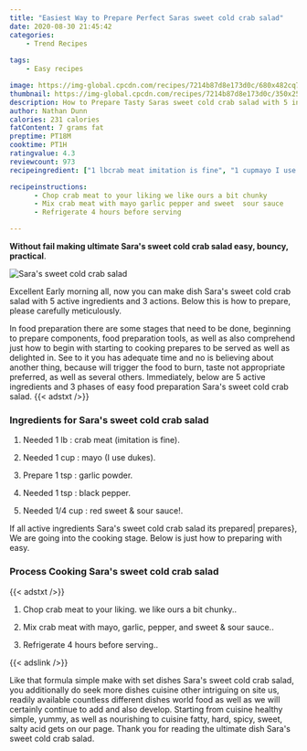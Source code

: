 ```yaml
---
title: "Easiest Way to Prepare Perfect Saras sweet cold crab salad"
date: 2020-08-30 21:45:42
categories:
    - Trend Recipes
    
tags:
    - Easy recipes

image: https://img-global.cpcdn.com/recipes/7214b87d8e173d0c/680x482cq70/saras-sweet-cold-crab-salad-recipe-main-photo.jpg
thumbnail: https://img-global.cpcdn.com/recipes/7214b87d8e173d0c/350x250cq70/saras-sweet-cold-crab-salad-recipe-main-photo.jpg
description: How to Prepare Tasty Saras sweet cold crab salad with 5 ingredients and 3 stages of easy cooking.
author: Nathan Dunn
calories: 231 calories
fatContent: 7 grams fat
preptime: PT18M
cooktime: PT1H
ratingvalue: 4.3
reviewcount: 973
recipeingredient: ["1 lbcrab meat imitation is fine", "1 cupmayo I use dukes", "1 tspgarlic powder", "1 tspblack pepper", "1/4 cupred sweet  sour sauce"]

recipeinstructions: 
      - Chop crab meat to your liking we like ours a bit chunky 
      - Mix crab meat with mayo garlic pepper and sweet  sour sauce 
      - Refrigerate 4 hours before serving

---
```




**Without fail making ultimate Sara&#39;s sweet cold crab salad easy, bouncy, practical**. 


![Sara&#39;s sweet cold crab salad](https://img-global.cpcdn.com/recipes/7214b87d8e173d0c/680x482cq70/saras-sweet-cold-crab-salad-recipe-main-photo.jpg "Sara&#39;s sweet cold crab salad")




Excellent Early morning all, now you can make dish Sara&#39;s sweet cold crab salad with 5 active ingredients and 3 actions. Below this is how to prepare, please carefully meticulously.

In food preparation there are some stages that need to be done, beginning to prepare components, food preparation tools, as well as also comprehend just how to begin with starting to cooking prepares to be served as well as delighted in. See to it you has adequate time and no is believing about another thing, because will trigger the food to burn, taste not appropriate preferred, as well as several others. Immediately, below are 5 active ingredients and 3 phases of easy food preparation Sara&#39;s sweet cold crab salad.
{{< adstxt />}}

### Ingredients for Sara&#39;s sweet cold crab salad


1. Needed 1 lb : crab meat (imitation is fine).

1. Needed 1 cup : mayo (I use dukes).

1. Prepare 1 tsp : garlic powder.

1. Needed 1 tsp : black pepper.

1. Needed 1/4 cup : red sweet &amp; sour sauce!.



If all active ingredients Sara&#39;s sweet cold crab salad its prepared| prepares}, We are going into the cooking stage. Below is just how to preparing with easy.

### Process Cooking Sara&#39;s sweet cold crab salad

{{< adstxt />}}


1. Chop crab meat to your liking. we like ours a bit chunky..



1. Mix crab meat with mayo, garlic, pepper, and sweet &amp; sour sauce..



1. Refrigerate 4 hours before serving..





{{< adslink />}}

Like that formula simple make with set dishes Sara&#39;s sweet cold crab salad, you additionally do seek more dishes cuisine other intriguing on site us, readily available countless different dishes world food as well as we will certainly continue to add and also develop. Starting from cuisine healthy simple, yummy, as well as nourishing to cuisine fatty, hard, spicy, sweet, salty acid gets on our page. Thank you for reading the ultimate dish Sara&#39;s sweet cold crab salad.
